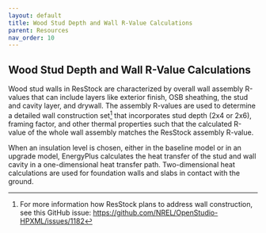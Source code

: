 ```yaml
---
layout: default
title: Wood Stud Depth and Wall R-Value Calculations
parent: Resources
nav_order: 10
---
```


## Wood Stud Depth and Wall R-Value Calculations

Wood stud walls in ResStock are characterized by overall wall assembly R-values that can include layers like exterior finish, OSB sheathing, the stud and cavity layer, and drywall. The assembly R-values are used to determine a detailed wall construction set[^1] that incorporates stud depth (2x4 or 2x6), framing factor, and other thermal properties such that the calculated R-value of the whole wall assembly matches the ResStock assembly R-value.

When an insulation level is chosen, either in the baseline model or in an upgrade model, EnergyPlus calculates the heat transfer of the stud and wall cavity in a one-dimensional heat transfer path. Two-dimensional heat calculations are used for foundation walls and slabs in contact with the ground.

[^1]: For more information how ResStock plans to address wall construction, see this GitHub issue: https://github.com/NREL/OpenStudio-HPXML/issues/1182 